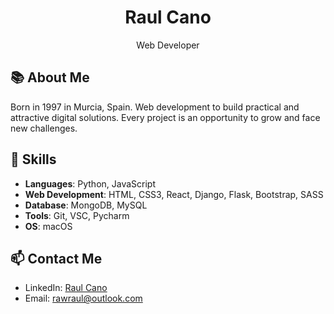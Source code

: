 <div align="center">
  <h1>Raul Cano</h1>
  <p>Web Developer</p>
</div>

## 📚 About Me
Born in 1997 in Murcia, Spain. Web development to build practical and attractive digital solutions. Every project is an opportunity to grow and face new challenges.

## 🚀 Skills
- **Languages**: Python, JavaScript
- **Web Development**: HTML, CSS3, React, Django, Flask, Bootstrap, SASS
- **Database**: MongoDB, MySQL
- **Tools**: Git, VSC, Pycharm
- **OS**: macOS

## 📫 Contact Me
- LinkedIn: [Raul Cano](www.linkedin.com/in/raulmarco-in)
- Email: [rawraul@outlook.com](mailto:rawraul@outlook.com)



